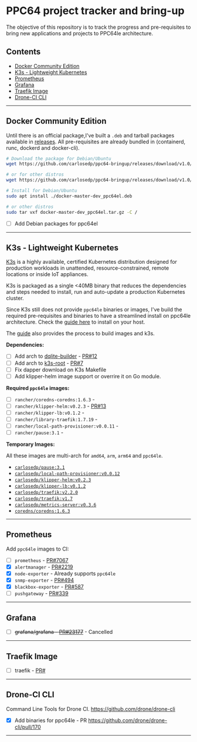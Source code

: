 # PPC64 project tracker and bring-up  <!-- omit in toc -->

The objective of this repository is to track the progress and pre-requisites to bring new applications and projects to PPC64le architecture.

## Contents  <!-- omit in toc -->

* [Docker Community Edition](#docker-community-edition)
* [K3s - Lightweight Kubernetes](#k3s---lightweight-kubernetes)
* [Prometheus](#prometheus)
* [Grafana](#grafana)
* [Traefik Image](#traefik-image)
* [Drone-CI CLI](#drone-ci-cli)

---------------------------------------------------

## Docker Community Edition

Until there is an official package,I've built a `.deb` and tarball packages available in [releases](https://github.com/carlosedp/ppc64-bringup/releases/). All pre-requisites are already bundled in (containerd, runc, dockerd and docker-cli).

```sh
# Download the package for Debian/Ubuntu
wget https://github.com/carlosedp/ppc64-bringup/releases/download/v1.0/docker-19.03.8_ppc64el.deb

# or for other distros
wget https://github.com/carlosedp/ppc64-bringup/releases/download/v1.0/docker-19.03.8_ppc64el.tar.gz

# Install for Debian/Ubuntu
sudo apt install ./docker-master-dev_ppc64el.deb

# or other distros
sudo tar vxf docker-master-dev_ppc64el.tar.gz -C /
```

* [ ] Add Debian packages for ppc64el

---------------------------------------------------

## K3s - Lightweight Kubernetes

[K3s](https://k3s.io/) is a highly available, certified Kubernetes distribution designed for production workloads in unattended, resource-constrained, remote locations or inside IoT appliances.

K3s is packaged as a single <40MB binary that reduces the dependencies and steps needed to install, run and auto-update a production Kubernetes cluster.

Since K3s still does not provide `ppc64le` binaries or images, I've build the required pre-requisites and binaries to have a streamlined install on ppc64le architecture. Check the [guide here](k3s/Readme.md#installing) to install on your host.

The [guide](k3s/Readme.md#building-from-source) also provides the process to build images and k3s.

**Dependencies:**

* [ ] Add arch to [dqlite-builder](https://github.com/rancher/dqlite-build) - [PR#12](https://github.com/rancher/dqlite-build/pull/12)
* [ ] Add arch to [k3s-root](https://github.com/rancher/k3s-root) - [PR#7](https://github.com/rancher/k3s-root/pull/7)
* [ ] Fix dapper download on K3s Makefile
* [ ] Add klipper-helm image support or overrire it on Go module.

**Required `ppc64le` images:**

* [ ] `rancher/coredns-coredns:1.6.3` - []()
* [ ] `rancher/klipper-helm:v0.2.3` - [PR#13](https://github.com/rancher/klipper-helm/pull/13)
* [ ] `rancher/klipper-lb:v0.1.2` - []()
* [ ] `rancher/library-traefik:1.7.19` - []()
* [ ] `rancher/local-path-provisioner:v0.0.11` - []()
* [ ] `rancher/pause:3.1` - []()

**Temporary Images:**

All these images are multi-arch for `amd64`, `arm`, `arm64` and `ppc64le`.

* [`carlosedp/pause:3.1`](https://hub.docker.com/r/carlosedp/pause)
* [`carlosedp/local-path-provisioner:v0.0.12`](https://hub.docker.com/r/carlosedp/local-path-provisioner)
* [`carlosedp/klipper-helm:v0.2.3`](https://hub.docker.com/r/carlosedp/klipper-helm)
* [`carlosedp/klipper-lb:v0.1.2`](https://hub.docker.com/r/carlosedp/klipper-lb)
* [`carlosedp/traefik:v2.2.0`](https://hub.docker.com/r/carlosedp/traefik)
* [`carlosedp/traefik:v1.7`](https://hub.docker.com/r/carlosedp/traefik)
* [`carlosedp/metrics-server:v0.3.6`](https://hub.docker.com/r/carlosedp/metrics-server)
* [`coredns/coredns:1.6.3`](https://hub.docker.com/r/coredns/coredns:1.6.3)

---------------------------------------------------

## Prometheus

Add `ppc64le` images to CI:

* [ ] `prometheus` - [PR#7067](https://github.com/prometheus/prometheus/pull/7067)
* [x] `alertmanager` - [PR#2219](https://github.com/prometheus/alertmanager/pull/2219)
* [x] `node-exporter` - Already supports `ppc64le`
* [x] `snmp-exporter` - [PR#494](https://github.com/prometheus/snmp_exporter/pull/494)
* [x] `blackbox-exporter` - [PR#587](https://github.com/prometheus/blackbox_exporter/pull/587)
* [ ] `pushgateway` - [PR#339](https://github.com/prometheus/pushgateway/pull/339)

---------------------------------------------------

## Grafana

* [ ] ~~grafana/grafana - [PR#23177](https://github.com/grafana/grafana/pull/23177)~~ - Cancelled

---------------------------------------------------

## Traefik Image

* [ ] traefik - [PR#]()

---------------------------------------------------

## Drone-CI CLI

Command Line Tools for Drone CI. <https://github.com/drone/drone-cli>

* [x] Add binaries for ppc64le - PR <https://github.com/drone/drone-cli/pull/170>

---------------------------------------------------